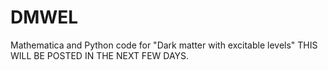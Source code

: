 # DMWEL
Mathematica and Python code for "Dark matter with excitable levels"
THIS WILL BE POSTED IN THE NEXT FEW DAYS.
